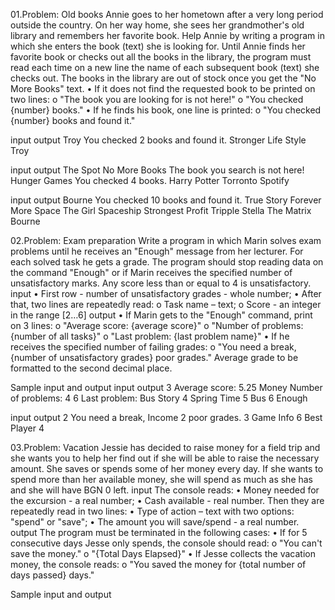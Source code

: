 01.Problem: Old books
Annie goes to her hometown after a very long period outside the country. On her way home, she sees her grandmother's old library and remembers her favorite book. 
Help Annie by writing a program in which she enters the book (text) she is looking for.
Until Annie finds her favorite book or checks out all the books in the library, the program must read each time on a new line the name of each subsequent book (text) she checks out.
The books in the library are out of stock once you get the "No More Books" text.
• If it does not find the requested book to be printed on two lines:
o "The book you are looking for is not here!"
o "You checked {number} books."
• If he finds his book, one line is printed:
o "You checked {number} books and found it."

input	     output
Troy	     You checked 2 books and found it.
Stronger
Life Style
Troy

input	         output
The Spot       No More Books	The book you search is not here!
Hunger Games   You checked 4 books.
Harry Potter
Torronto
Spotify

input	         output
Bourne         You checked 10 books and found it.
True Story
Forever
More Space
The Girl
Spaceship
Strongest
Profit
Tripple
Stella
The Matrix
Bourne

02.Problem: Exam preparation
Write a program in which Marin solves exam problems until he receives an "Enough" message from her lecturer. For each solved task he gets a grade. The program should stop reading data on the command "Enough" or if Marin receives the specified number of unsatisfactory marks. Any score less than or equal to 4 is unsatisfactory.
input
• First row - number of unsatisfactory grades - whole number;
• After that, two lines are repeatedly read:
o Task name – text;
o Score - an integer in the range [2…6]
output
• If Marin gets to the "Enough" command, print on 3 lines:
o "Average score: {average score}"
o "Number of problems: {number of all tasks}"
o "Last problem: {last problem name}"
• If he receives the specified number of failing grades:
o "You need a break, {number of unsatisfactory grades} poor grades."
Average grade to be formatted to the second decimal place.

Sample input and output
input       	output
3             Average score: 5.25
Money         Number of problems: 4
6             Last problem: Bus
Story
4
Spring Time
5
Bus
6
Enough	

input      	output
2           You need a break,
Income      2 poor grades.
3
Game Info
6
Best Player
4	

03.Problem: Vacation
Jessie has decided to raise money for a field trip and she wants you to help her find out if she will be able to raise the necessary amount. She saves or spends some of her money every day. If she wants to spend more than her available money, she will spend as much as she has and she will have BGN 0 left.
input
The console reads:
• Money needed for the excursion - a real number;
• Cash available - real number.
Then they are repeatedly read in two lines:
• Type of action – text with two options: "spend" or "save";
• The amount you will save/spend - a real number.
output
The program must be terminated in the following cases:
• If for 5 consecutive days Jesse only spends, the console should read:
o "You can't save the money."
o "{Total Days Elapsed}"
• If Jesse collects the vacation money, the console reads:
o "You saved the money for {total number of days passed} days."

Sample input and output






